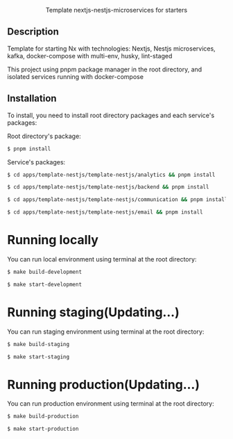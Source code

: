 <p align="center">Template nextjs-nestjs-microservices for starters</p>

## Description

Template for starting Nx with technologies: Nextjs, Nestjs microservices, kafka, docker-compose with multi-env, husky, lint-staged

This project using pnpm package manager in the root directory, and isolated services running with docker-compose

## Installation

To install, you need to install root directory packages and each service's packages:

Root directory's package:

```bash
$ pnpm install
```

Service's packages:

```bash
$ cd apps/template-nestjs/template-nestjs/analytics && pnpm install
```

```bash
$ cd apps/template-nestjs/template-nestjs/backend && pnpm install
```

```bash
$ cd apps/template-nestjs/template-nestjs/communication && pnpm install
```

```bash
$ cd apps/template-nestjs/template-nestjs/email && pnpm install
```

# Running locally

You can run local environment using terminal at the root directory:

```bash
$ make build-development
```

```bash
$ make start-development
```

# Running staging(Updating...)

You can run staging environment using terminal at the root directory:

```bash
$ make build-staging
```

```bash
$ make start-staging
```

# Running production(Updating...)

You can run production environment using terminal at the root directory:

```bash
$ make build-production
```

```bash
$ make start-production
```
